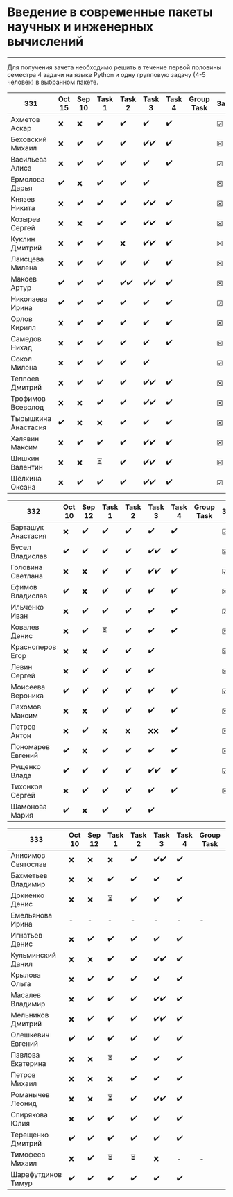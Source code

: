 # Введение в современные пакеты научных и инженерных вычислений
---
Для получения зачета необходимо решить в течение первой половины семестра 4 задачи на языке Python и одну групповую задачу (4-5 человек) в выбранном пакете.

| 331 | Oct 15 | Sep 10 | Task 1 | Task 2 | Task 3 | Task 4 | Group Task |Зачет|
| ------ | ------ | ------ | ------ | ------ | ------ | ------ | ------ | ------ |
| Ахметов Аскар |❌|❌|✔️|✔️|✔️|✔️||☑|
| Беховский Михаил |❌|✔️|✔️|✔️|✔️✔️|✔️||☒|
| Васильева Алиса |❌|✔️|✔️|✔️|✔️|✔️||☑|
| Ермолова Дарья |✔️|❌|✔️|✔️|✔️|||☒|
| Князев Никита |❌|✔️|✔️|✔️|✔️✔️|✔️||☒|
| Козырев Сергей |❌|❌|✔️|✔️|✔️✔️|✔️||☒|
| Куклин Дмитрий |❌|✔️|✔️|❌|✔️✔️|✔️||☒|
| Лаисцева Милена |❌|✔️|✔️|✔️|✔️|✔️||☒|
| Макоев Артур |✔️|✔️|✔️|✔️✔️|✔️✔️|✔️||☒|
| Николаева Ирина |✔️|✔️|✔️|✔️|✔️|✔️||☑|
| Орлов Кирилл |❌|✔️|✔️|✔️|✔️|✔️||☒|
| Самедов Нихад |❌|✔️|✔️|✔️|✔️|✔️||☒|
| Сокол Милена |❌|✔️|✔️|✔️|✔️|||☑|
| Теппоев Дмитрий |❌|✔️|✔️|✔️|✔️✔️|✔️||☒|
| Трофимов Всеволод |❌|❌|✔️|✔️|✔️✔️|✔️||☒|
| Тырышкина Анастасия |✔️|❌|❌|✔️|✔️|✔️||☒|
| Халявин Максим |❌|✔️|✔️|✔️|✔️✔️|✔️||☒|
| Шишкин Валентин |❌|❌|⏳|✔️|✔️✔️|✔️||☒|
| Щёлкина Оксана |❌|✔️|✔️|✔️|✔️✔️|✔️||☑|


| 332| Oct 10 | Sep 12 | Task 1 | Task 2 | Task 3 | Task 4 | Group Task |Зачет|
| ------ | ------ | ------ | ------ | ------ | ------ | ------ | ------ | ------ |
| Барташук Анастасия |❌|✔️|✔️|✔️|✔️|✔️||☑|
| Бусел Владислав |✔️|✔️|✔️|✔️|✔️✔️|✔️||☒|
| Головина Светлана |❌|❌|✔️|✔️|✔️✔️|✔️||☑|
| Ефимов Владислав |✔️|❌|✔️|✔️|✔️|✔️||☒|
| Ильченко Иван |❌|✔️|✔️|✔️|✔️|✔️||☑|
| Ковалев Денис |❌|✔️|⏳|✔️|✔️|✔️||☒|
| Красноперов Егор |❌|❌|✔️|✔️|✔️|||☒|
| Левин Сергей |❌|✔️|✔️|✔️|✔️|||☒|
| Моисеева Вероника |✔️|✔️|✔️|✔️|✔️|✔️||☑|
| Пахомов Максим |❌|❌|✔️|✔️|✔️|✔️||☒|
| Петров Антон |❌|✔️|❌|❌|❌❌|✔️||☒|
| Пономарев Евгений |✔️|❌|✔️|✔️|✔️|✔️||☒|
| Рущенко Влада |✔️|✔️|✔️|✔️|✔️✔️|✔️||☑|
| Тихонков Сергей |❌|✔️|✔️|✔️|✔️|✔️||☒|
| Шамонова Мария |✔️|❌|✔️|✔️|✔️||||☒|

| 333| Oct 10| Sep 12 | Task 1 | Task 2 | Task 3 | Task 4 | Group Task |Зачет|
| ------ | ------ | ------ | ------ | ------ | ------ | ------ | ------ | ------ |
| Анисимов Святослав |❌|❌|❌|✔️|✔️✔️|✔️||☒|
| Бахметьев Владимир |❌|❌|✔️|✔️|✔️|✔️||☑|
| Докиенко Денис |❌|❌|⏳|✔️|✔️|✔️||☒|
| Емельянова Ирина |-|-|-|-|-|-|-|-|
| Игнатьев Денис |❌|✔️|✔️|✔️|✔️|✔️||☒|
| Кульминский Данил |❌|❌|✔️|✔️|✔️✔️|✔️||☑|
| Крылова Ольга |❌|✔️|✔️|✔️|✔️|✔️||☑|
| Масалев Владимир |❌|✔️|✔️|✔️|✔️✔️|✔️||☒|
| Мельников Дмитрий |❌|✔️|✔️|✔️|✔️✔️|✔️||☒|
| Олешкевич Евгений |✔️|✔️|✔️|✔️|✔️|✔️||☒|
| Павлова Екатерина |❌|❌|⏳|✔️|✔️|✔️||☒|
| Петров Михаил |❌ |❌|❌|✔️|✔️|✔️||☒|
| Романычев Леонид |❌|❌|⏳|✔️|✔️✔️|✔️||☒|
| Спирякова Юлия |❌ |✔️|✔️|✔️|✔️|✔️||☑|
| Терещенко Дмитрий |✔️|✔️|✔️|✔️|✔️|✔️||☒|
| Тимофеев Михаил |❌|✔️|⏳|⏳|❌|-|-|-|
| Шарафутдинов Тимур |✔️|✔️|✔️|✔️|✔️|✔️||☒|
